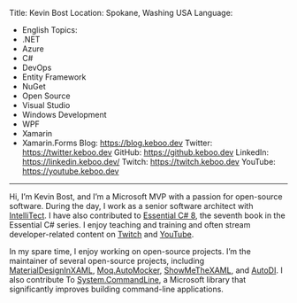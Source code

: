 Title: Kevin Bost
Location: Spokane, Washing USA
Language:
  - English
Topics:
  - .NET
  - Azure
  - C#
  - DevOps
  - Entity Framework
  - NuGet
  - Open Source
  - Visual Studio
  - Windows Development
  - WPF
  - Xamarin
  - Xamarin.Forms
Blog: https://blog.keboo.dev
Twitter: https://twitter.keboo.dev
GitHub: https://github.keboo.dev
LinkedIn: https://linkedin.keboo.dev/
Twitch: https://twitch.keboo.dev
YouTube: https://youtube.keboo.dev
---
Hi, I’m Kevin Bost, and I’m a Microsoft MVP with a passion for open-source software.  During the day, I work as a senior software architect with [IntelliTect](https://intellitect.com). I have also contributed to [Essential C# 8]( https://intellitect.com/EssentialCSharp/), the seventh book in the Essential C# series. I enjoy teaching and training and often stream developer-related content on [Twitch](https://twitch.keboo.dev) and [YouTube](https://youtube.keboo.dev).
 
In my spare time, I enjoy working on open-source projects. I’m the maintainer of several open-source projects, including [MaterialDesignInXAML]( https://github.com/MaterialDesignInXAML/MaterialDesignInXamlToolkit), [Moq.AutoMocker](https://github.com/moq/Moq.AutoMocker), [ShowMeTheXAML]( https://github.com/Keboo/ShowMeTheXAML), and [AutoDI](https://github.com/Keboo/AutoDI). I also contribute 
To [System.CommandLine](https://github.com/dotnet/command-line-api), a Microsoft library that significantly improves building command-line applications.

